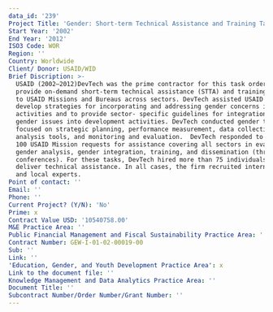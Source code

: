 ```yaml
---
data_id: '239'
Project Title: 'Gender: Short-term Technical Assistance and Training Task Order'
Start Year: '2002'
End Year: '2012'
ISO3 Code: WOR
Region: ''
Country: Worldwide
Client/ Donor: USAID/WID
Brief Discription: >-
  USAID (2002–2012)DevTech was the prime contractor for this task order to
  provide on-demand short-term technical assistance (STTA) and training (STTA&T)
  to USAID Missions and Bureaus across sectors. DevTech assisted USAID to
  develop strategies for incorporating and addressing gender concerns in all
  activities and to provide sector- specific guidelines for integration of
  gender issues into development activities. DevTech conducted gender training
  focused on strategic planning, performance measurement, data collection and
  analysis tools, and monitoring and evaluation.  DevTech responded to more than
  100 USAID Mission requests for assistance covering all sectors in evaluation,
  gender analysis, gender integration, training, and dissemination (through
  conferences). For these tasks, DevTech hired more than 75 individuals to
  deliver technical assistance. In all cases, the firm recruited international
  and local experts.
Point of contact: ''
Email: ''
Phone: ''
Current Project? (Y/N): 'No'
Prime: x
Contract Value USD: '10540758.00'
M&E Practice Area: ''
Public Financial Management and Fiscal Sustainability Practice Area: ''
Contract Number: GEW-I-01-02-00019-00
Sub: ''
Link: ''
'Education, Gender, and Youth Development Practice Area': x
Link to the document file: ''
Knowledge Management and Data Analytics Practice Area: ''
Document Title: ''
Subcontract Number/Order Number/Grant Number: ''
---
```

